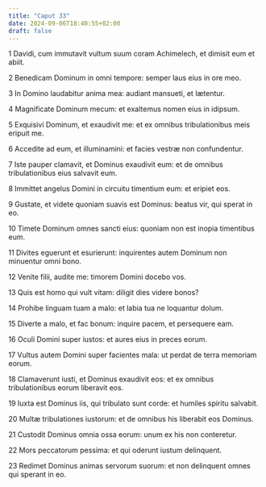 ```yaml
---
title: "Caput 33"
date: 2024-09-06T18:40:55+02:00
draft: false
---
```




1 Davidi, cum immutavit vultum suum coram Achimelech, et dimisit eum et abiit.

2 Benedicam Dominum in omni tempore: semper laus eius in ore meo.

3 In Domino laudabitur anima mea: audiant mansueti, et lætentur.

4 Magnificate Dominum mecum: et exaltemus nomen eius in idipsum.

5 Exquisivi Dominum, et exaudivit me: et ex omnibus tribulationibus meis eripuit me.

6 Accedite ad eum, et illuminamini: et facies vestræ non confundentur.

7 Iste pauper clamavit, et Dominus exaudivit eum: et de omnibus tribulationibus eius salvavit eum.

8 Immittet angelus Domini in circuitu timentium eum: et eripiet eos.

9 Gustate, et videte quoniam suavis est Dominus: beatus vir, qui sperat in eo.

10 Timete Dominum omnes sancti eius: quoniam non est inopia timentibus eum.

11 Divites eguerunt et esurierunt: inquirentes autem Dominum non minuentur omni bono.

12 Venite filii, audite me: timorem Domini docebo vos.

13 Quis est homo qui vult vitam: diligit dies videre bonos?

14 Prohibe linguam tuam a malo: et labia tua ne loquantur dolum.

15 Diverte a malo, et fac bonum: inquire pacem, et persequere eam.

16 Oculi Domini super iustos: et aures eius in preces eorum.

17 Vultus autem Domini super facientes mala: ut perdat de terra memoriam eorum.

18 Clamaverunt iusti, et Dominus exaudivit eos: et ex omnibus tribulationibus eorum liberavit eos.

19 Iuxta est Dominus iis, qui tribulato sunt corde: et humiles spiritu salvabit.

20 Multæ tribulationes iustorum: et de omnibus his liberabit eos Dominus.

21 Custodit Dominus omnia ossa eorum: unum ex his non conteretur.

22 Mors peccatorum pessima: et qui oderunt iustum delinquent.

23 Redimet Dominus animas servorum suorum: et non delinquent omnes qui sperant in eo.

